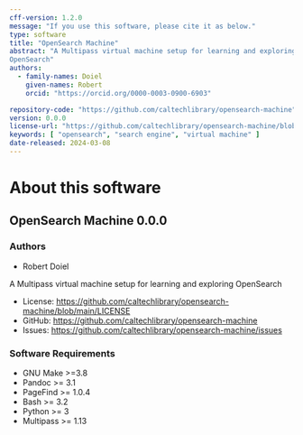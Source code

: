 ```yaml
---
cff-version: 1.2.0
message: "If you use this software, please cite it as below."
type: software
title: "OpenSearch Machine"
abstract: "A Multipass virtual machine setup for learning and exploring
OpenSearch"
authors:
  - family-names: Doiel
    given-names: Robert
    orcid: "https://orcid.org/0000-0003-0900-6903"

repository-code: "https://github.com/caltechlibrary/opensearch-machine"
version: 0.0.0
license-url: "https://github.com/caltechlibrary/opensearch-machine/blob/main/LICENSE"
keywords: [ "opensearch", "search engine", "virtual machine" ]
date-released: 2024-03-08
---
```


About this software
===================

## OpenSearch Machine 0.0.0

### Authors

- Robert Doiel



A Multipass virtual machine setup for learning and exploring OpenSearch

- License: <https://github.com/caltechlibrary/opensearch-machine/blob/main/LICENSE>
- GitHub: <https://github.com/caltechlibrary/opensearch-machine>
- Issues: <https://github.com/caltechlibrary/opensearch-machine/issues>




### Software Requirements

- GNU Make &gt;=3.8
- Pandoc &gt;= 3.1
- PageFind &gt;= 1.0.4
- Bash &gt;= 3.2
- Python &gt;= 3
- Multipass &gt;= 1.13
